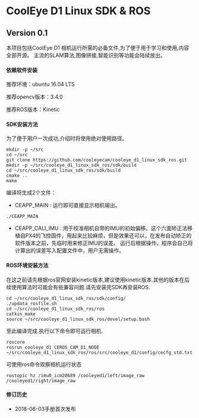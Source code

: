 # CoolEye D1 Linux SDK & ROS 
Version 0.1
------------------------

本项目包括CoolEye D1 相机运行所需的必备文件,为了便于用于学习和使用,内容全部开源。
主流的SLAM算法,图像拼接,智能识别等功能会陆续放出。

#### 依赖软件安装
推荐环境：ubuntu 16.04 LTS

推荐opencv版本：3.4.0

推荐ROS版本：Kinetic

#### SDK安装方法
为了便于用户一次成功,介绍时将使用绝对使用路径。

```
mkdir -p ~/src
cd ~/src
git clone https://github.com/cooleyecam/cooleye_d1_linux_sdk_ros.git
mkdir -p ~/src/cooleye_d1_linux_sdk_ros/sdk/build
cd ~/src/cooleye_d1_linux_sdk_ros/sdk/build
cmake ..
make 
```
	
编译将生成2个文件：
- CEAPP_MAIN : 运行即可直接显示相机输出。
```	
./CEAPP_MAIN 
```
- CEAPP_CALI_IMU : 用于校准相机自带的IMU的初始偏移。这个六面矫正法移植自PX4的飞控固件，用起来比较麻烦，但是效果还可以，在发布自动矫正的软件版本之前，先临时用来修正IMU的误差。
运行后根据操作，程序会自己将计算出的误差写入配置文件中，用户无需操作。


#### ROS环境安装方法
在这之前请先根据ros官网安装kinetic版本,建议使用kinetic版本.其他的版本在后续使用算法时可能会有些兼容问题.请先安装完SDK再安装ROS.
```
cd ~/src/cooleye_d1_linux_sdk_ros/sdk/config/
./updata_rosfile.sh
cd ~/src/cooleye_d1_linux_sdk_ros/ros
catkin_make
source ~/src/cooleye_d1_linux_sdk_ros/devel/setup.bash
```
	
至此编译完成.执行以下命令即可运行相机.

```	
roscore
rosrun cooleye_d1 CEROS_CAM_D1_NODE ~/src/cooleye_d1_linux_sdk_ros/ros/src/cooleye_d1/config/cecfg_std.txt
```
可使用ros命令观察相机运行状态
```
rostopic hz /imu0_icm20689 /cooleyed1/left/image_raw /cooleyed1/right/image_raw
```

#### 修订历史
- 2018-06-03手册首次发布


